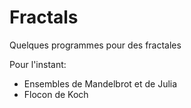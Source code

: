 # Fractals

Quelques programmes pour des fractales

Pour l'instant:
* Ensembles de Mandelbrot et de Julia
* Flocon de Koch
